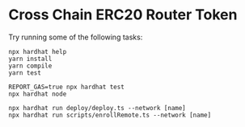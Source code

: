 # Cross Chain ERC20 Router Token

Try running some of the following tasks:

```shell
npx hardhat help
yarn install
yarn compile
yarn test

REPORT_GAS=true npx hardhat test
npx hardhat node

npx hardhat run deploy/deploy.ts --network [name]
npx hardhat run scripts/enrollRemote.ts --network [name]



```
